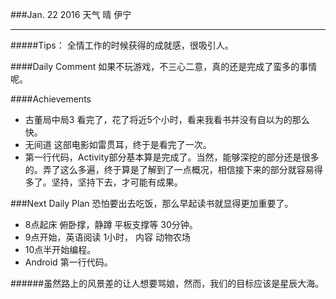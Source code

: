 ###Jan. 22 2016 天气 晴 伊宁
***
#####Tips：
全情工作的时候获得的成就感，很吸引人。

####Daily Comment
如果不玩游戏，不三心二意，真的还是完成了蛮多的事情呢。

####Achievements
+ 古董局中局3 看完了，花了将近5个小时，看来我看书并没有自以为的那么快。
+ 无间道 这部电影如雷贯耳，终于是看完了一次。
+ 第一行代码，Activity部分基本算是完成了。当然，能够深挖的部分还是很多的。弄了这么多遍，终于算是了解到了一点概况，相信接下来的部分就容易得多了。坚持，坚持下去，才可能有成果。

###Next Daily Plan
恐怕要出去吃饭，那么早起读书就显得更加重要了。

+ 8点起床 俯卧撑，静蹲 平板支撑等 30分钟。
+ 9点开始，英语阅读 1小时， 内容 动物农场
+ 10点半开始编程。
+ Android 第一行代码。

######虽然路上的风景差的让人想要骂娘，然而，我们的目标应该是星辰大海。